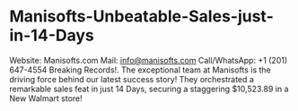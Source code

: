 # Manisofts-Unbeatable-Sales-just-in-14-Days
Website: Manisofts.com
Mail: info@manisofts.com
Call/WhatsApp: +1 (201) 647-4554
Breaking Records!.
The exceptional team at Manisofts is the driving force behind our latest success story!  They orchestrated a remarkable sales feat in just 14 Days, securing a staggering $10,523.89 in a New Walmart store!
